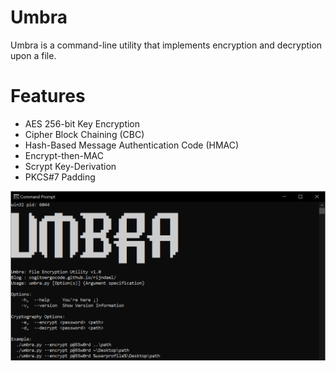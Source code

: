 # Umbra

Umbra is a command-line utility that implements encryption and decryption upon a file. 

# Features

- AES 256-bit Key Encryption
- Cipher Block Chaining (CBC)
- Hash-Based Message Authentication Code (HMAC)
- Encrypt-then-MAC
- Scrypt Key-Derivation
- PKCS#7 Padding 

![alt usage](https://github.com/CogitoErgoCode/umbra/blob/master/usage.png)
